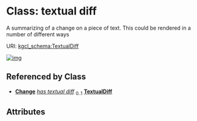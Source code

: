 
# Class: textual diff


A summarizing of a change on a piece of text. This could be rendered in a number of different ways

URI: [kgcl_schema:TextualDiff](https://w3id.org/kgcl-schema/TextualDiff)


[![img](https://yuml.me/diagram/nofunky;dir:TB/class/[NodeRename]++-%20has%20textual%20diff%200..1>[TextualDiff],[SynonymReplacement]++-%20has%20textual%20diff%200..1>[TextualDiff],[SynonymPredicateChange]++-%20has%20textual%20diff%200..1>[TextualDiff],[TextDefinitionReplacement]++-%20has%20textual%20diff%200..1>[TextualDiff],[TextDefinitionReplacement],[SynonymReplacement],[SynonymPredicateChange],[NodeRename],[Change])](https://yuml.me/diagram/nofunky;dir:TB/class/[NodeRename]++-%20has%20textual%20diff%200..1>[TextualDiff],[SynonymReplacement]++-%20has%20textual%20diff%200..1>[TextualDiff],[SynonymPredicateChange]++-%20has%20textual%20diff%200..1>[TextualDiff],[TextDefinitionReplacement]++-%20has%20textual%20diff%200..1>[TextualDiff],[TextDefinitionReplacement],[SynonymReplacement],[SynonymPredicateChange],[NodeRename],[Change])

## Referenced by Class

 *  **[Change](Change.md)** *[has textual diff](has_textual_diff.md)*  <sub>0..1</sub>  **[TextualDiff](TextualDiff.md)**

## Attributes

